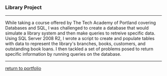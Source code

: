 ### Library Project
***
While taking a course offered by The Tech Academy of Portland covering Databases and SQL, I was challenged to create a database that would simulate a library system and then make queries to retreive specific data. Using SQL Server 2008 R2, I wrote a script to create and populate tables with data to represent the library's branches, books, customers, and outstanding book loans. I then tackled a set of problems posed to return specific information by running queries on the database.
***
[return to portfolio](https://github.com/joshlaplante/portfolio-for-JoshLaPlante)
